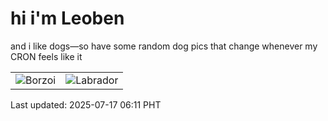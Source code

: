 # hi i'm Leoben

and i like dogs—so have some random dog pics that change whenever my CRON feels like it

|  |  |
|--------|----------|
| ![Borzoi](https://random-dog-vercel.vercel.app/api/random-borzoi?v=1752703865) | ![Labrador](https://random-dog-vercel.vercel.app/api/random-labrador?v=1752703865) |

Last updated: 2025-07-17 06:11 PHT
